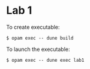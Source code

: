 # Lab 1

To create executable:
```
$ opam exec -- dune build
```

To launch the executable:
```
$ opam exec -- dune exec lab1
```